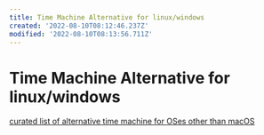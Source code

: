 ```yaml
---
title: Time Machine Alternative for linux/windows
created: '2022-08-10T08:12:46.237Z'
modified: '2022-08-10T08:13:56.711Z'
---
```


# Time Machine Alternative for linux/windows

[curated list of alternative time machine for OSes other than macOS](https://alternativeto.net/software/time-machine/?platform=linux&p=2)
